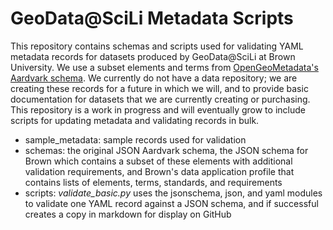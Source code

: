 # GeoData@SciLi Metadata Scripts

This repository contains schemas and scripts used for validating YAML metadata records for datasets produced by GeoData@SciLi at Brown University. We use a subset elements and terms from [OpenGeoMetadata's Aardvark schema](https://opengeometadata.org/docs/ogm-aardvark). We currently do not have a data repository; we are creating these records for a future in which we will, and to provide basic documentation for datasets that we are currently creating or purchasing. This repository is a work in progress and will eventually grow to include scripts for updating metadata and validating records in bulk.

* sample_metadata: sample records used for validation
* schemas: the original JSON Aardvark schema, the JSON schema for Brown which contains a subset of these elements with additional validation requirements, and Brown's data application profile that contains lists of elements, terms, standards, and requirements
* scripts: *validate_basic.py* uses the jsonschema, json, and yaml modules to validate one YAML record against a JSON schema, and if successful creates a copy in markdown for display on GitHub